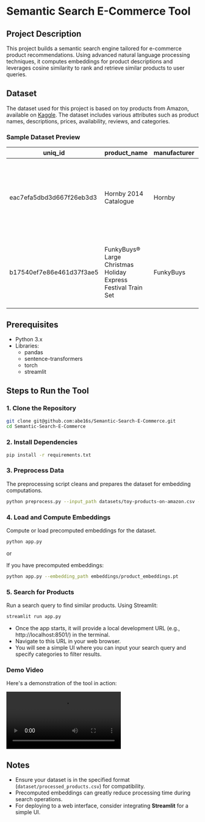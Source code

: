 # Semantic Search E-Commerce Tool

## Project Description

This project builds a semantic search engine tailored for e-commerce product recommendations. Using advanced natural language processing techniques, it computes embeddings for product descriptions and leverages cosine similarity to rank and retrieve similar products to user queries.

## Dataset

The dataset used for this project is based on toy products from Amazon, available on [Kaggle](https://www.kaggle.com/datasets/PromptCloudHQ/toy-products-on-amazon). The dataset includes various attributes such as product names, descriptions, prices, availability, reviews, and categories.

### Sample Dataset Preview

| uniq_id                  | product_name                                                                 | manufacturer | price   | number_available_in_stock | number_of_reviews | amazon_category_and_sub_category                                  | description                                                                                           |
|--------------------------|----------------------------------------------------------------------------|--------------|---------|---------------------------|------------------|----------------------------------------------------------------|-----------------------------------------------------------------------------------------------------|
| eac7efa5dbd3d667f26eb3d3 | Hornby 2014 Catalogue                                                         | Hornby       | £3.42   | 5 new                     | 15               | Hobbies > Model Trains & Railway Sets > Rail Vehicles               | Product Description Hornby 2014 Catalogue Box Set Includes Everything Needed for Beginners                |
| b17540ef7e86e461d37f3ae5 | FunkyBuys® Large Christmas Holiday Express Festival Train Set                  | FunkyBuys    | £16.99  | NaN                         | 2                | Hobbies > Model Trains & Railway Sets > Rail Vehicles               | Size Name:Large FunkyBuys® Large Christmas Holiday Express Festival Train Set                           |

## Prerequisites

- Python 3.x
- Libraries:
  - pandas
  - sentence-transformers
  - torch
  - streamlit 

## Steps to Run the Tool

### 1. Clone the Repository

```bash
git clone git@github.com:abe16s/Semantic-Search-E-Commerce.git
cd Semantic-Search-E-Commerce
```

### 2. Install Dependencies

```bash
pip install -r requirements.txt
```

### 3. Preprocess Data

The preprocessing script cleans and prepares the dataset for embedding computations.

```bash
python preprocess.py --input_path datasets/toy-products-on-amazon.csv --output_path dataset/processed_products.csv
```

### 4. Load and Compute Embeddings

Compute or load precomputed embeddings for the dataset.

```bash
python app.py
```

or

If you have precomputed embeddings:

```bash
python app.py --embedding_path embeddings/product_embeddings.pt
```

### 5. Search for Products

Run a search query to find similar products. Using Streamlit:

```bash
streamlit run app.py
```

* Once the app starts, it will provide a local development URL (e.g., http://localhost:8501/) in the terminal.
* Navigate to this URL in your web browser.
* You will see a simple UI where you can input your search query and specify categories to filter results.

### Demo Video

Here's a demonstration of the tool in action:

<video controls>
  <source src="assets/screen_demo.mp4" type="video/mp4">
  Your browser does not support the video tag.
</video>


## Notes

- Ensure your dataset is in the specified format (`dataset/processed_products.csv`) for compatibility.
- Precomputed embeddings can greatly reduce processing time during search operations.
- For deploying to a web interface, consider integrating **Streamlit** for a simple UI.